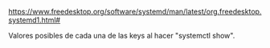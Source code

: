<https://www.freedesktop.org/software/systemd/man/latest/org.freedesktop.systemd1.html#>

Valores posibles de cada una de las keys al hacer "systemctl show".
